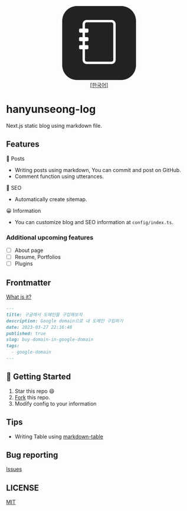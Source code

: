 <div align="center">
  <img src="./assets/logo.png" width="200px" />
  <div>
    <a href="./README.ko.md">[한국어]</a>
  </div>
</div>

# hanyunseong-log

Next.js static blog using markdown file.

## Features

📝 Posts

- Writing posts using markdown, You can commit and post on GitHub.
- Comment function using utterances.

🔎 SEO

- Automatically create sitemap.

😀 Information

- You can customize blog and SEO information at `config/index.ts`.

### Additional upcoming features

- [ ] About page
- [ ] Resume, Portfolios
- [ ] Plugins

## Frontmatter

[What is it?](https://mdxjs.com/guides/frontmatter/)

```md
---
title: 구글에서 도메인을 구입해보자
description: Google domain으로 내 도메인 구입하기
date: 2023-03-27 22:16:48
published: true
slug: buy-domain-in-google-domain
tags:
  - google-domain
---
```

## 🚀 Getting Started

1. Star this repo 😄
2. [Fork](https://github.com/hanyunseong/hanyunseong-log-v2/fork) this repo.
3. Modify config to your information

## Tips

- Writing Table using [markdown-table](https://www.jyangca.com/)

## Bug reporting

[Issues](https://github.com/hanyunseong/hanyunseong-log-v2/issues)

## LICENSE

[MIT](./LICENSE)
